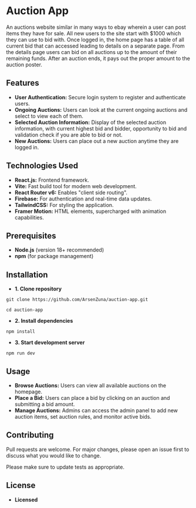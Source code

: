 # Auction App

An auctions website similar in many ways to ebay wherein a user can post items they have for sale. All new users to the site start with
$1000 which they can use to bid with. Once logged in, the home page has a table of all current bid that can accessed leading to details 
on a separate page. From the details page users can bid on all auctions up to the amount of their remaining funds. After an auction ends, 
it pays out the proper amount to the auction poster.

## Features

- **User Authentication:** Secure login system to register and authenticate users.
- **Ongoing Auctions:** Users can look at the current ongoing auctions and select to view each of them.
- **Selected Auction Information:** Display of the selected auction information, with current highest bid and bidder, opportunity to bid and validation check if you are able to bid or not.
- **New Auctions:** Users can place out a new auction anytime they are logged in.

## Technologies Used

- **React.js:** Frontend framework.
- **Vite:** Fast build tool for modern web development.
- **React Router v6:** Enables "client side routing".
- **Firebase:** For authentication and real-time data updates.
- **TailwindCSS:** For styling the application.
- **Framer Motion:** HTML elements, supercharged with animation capabilities.

## Prerequisites

- **Node.js** (version 18+ recommended)
- **npm** (for package management)

## Installation

- **1. Clone repository**

`git clone https://github.com/ArsenZuna/auction-app.git`

`cd auction-app`

- **2. Install dependencies**

`npm install`

- **3. Start development server**

`npm run dev`

## Usage

- **Browse Auctions:** Users can view all available auctions on the homepage.
- **Place a Bid:** Users can place a bid by clicking on an auction and submitting a bid amount.
- **Manage Auctions:** Admins can access the admin panel to add new auction items, set auction rules, and monitor active bids.


## Contributing

Pull requests are welcome. For major changes, please open an issue first
to discuss what you would like to change.

Please make sure to update tests as appropriate.

## License

- **Licensed**